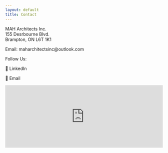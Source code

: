 ```yaml
---
layout: default
title: Contact
---
```


<div class="contact-section contact-grid">
  <div>
    <p>MAH Architects Inc.<br>155 Desrbourne Blvd.<br>Brampton, ON L6T 1K1</p>
    <p>Email: maharchitectsinc@outlook.com</p>
  </div>
  <div>
    <p>Follow Us:</p>
    <p>🔗 LinkedIn</p>
    <p>📧 Email</p>
  </div>
  <div>
    <iframe src="https://www.google.com/maps/embed?pb=!1m18!1m12!1m3!1d2883.6828932546!2d-79.6918444!3d43.71713869999999!2m3!1f0!2f0!3f0!3m2!1i1024!2i768!4f13.1!3m3!1m2!1s0x882b3d33b2710b6f%3A0x3ffe1b6e9c4970fe!2sMAH%20Architects%20Inc.!5e0!3m2!1sen!2sbd!4v1745314083923!5m2!1sen!2sbd" width="100%" height="200" style="border:0;" allowfullscreen="" loading="lazy" referrerpolicy="no-referrer-when-downgrade"></iframe>
  </div>
</div>